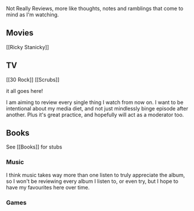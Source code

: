Not Really Reviews, more like thoughts, notes and ramblings that come to mind as I'm watching.
## Movies

[[Ricky Stanicky]]


## TV

[[30 Rock]]
[[Scrubs]]





it all goes here!

I am aiming to review every single thing I watch from now on. I want to be intentional about my media diet, and not just mindlessly binge episode after another. Plus it's great practice, and hopefully will act as a moderator too. 

## Books
See [[Books]] for stubs

### Music

I think music takes way more than one listen to truly appreciate the album, so I won't be reviewing every album I listen to, or even try, but I hope to have my favourites here over time. 


### Games
